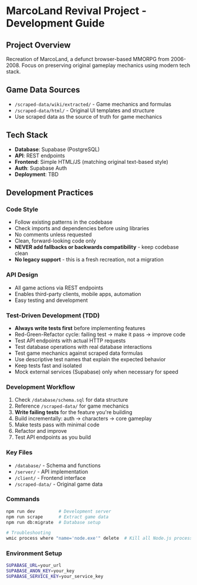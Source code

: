 # MarcoLand Revival Project - Development Guide

## Project Overview
Recreation of MarcoLand, a defunct browser-based MMORPG from 2006-2008. Focus on preserving original gameplay mechanics using modern tech stack.

## Game Data Sources
- `/scraped-data/wiki/extracted/` - Game mechanics and formulas
- `/scraped-data/html/` - Original UI templates and structure
- Use scraped data as the source of truth for game mechanics

## Tech Stack
- **Database**: Supabase (PostgreSQL)
- **API**: REST endpoints
- **Frontend**: Simple HTML/JS (matching original text-based style)
- **Auth**: Supabase Auth
- **Deployment**: TBD

## Development Practices

### Code Style
- Follow existing patterns in the codebase
- Check imports and dependencies before using libraries
- No comments unless requested
- Clean, forward-looking code only
- **NEVER add fallbacks or backwards compatibility** - keep codebase clean
- **No legacy support** - this is a fresh recreation, not a migration

### API Design
- All game actions via REST endpoints
- Enables third-party clients, mobile apps, automation
- Easy testing and development

### Test-Driven Development (TDD)
- **Always write tests first** before implementing features
- Red-Green-Refactor cycle: failing test → make it pass → improve code
- Test API endpoints with actual HTTP requests
- Test database operations with real database interactions
- Test game mechanics against scraped data formulas
- Use descriptive test names that explain the expected behavior
- Keep tests fast and isolated
- Mock external services (Supabase) only when necessary for speed

### Development Workflow
1. Check `/database/schema.sql` for data structure
2. Reference `/scraped-data/` for game mechanics
3. **Write failing tests** for the feature you're building
4. Build incrementally: auth → characters → core gameplay
5. Make tests pass with minimal code
6. Refactor and improve
7. Test API endpoints as you build

### Key Files
- `/database/` - Schema and functions
- `/server/` - API implementation
- `/client/` - Frontend interface
- `/scraped-data/` - Original game data

### Commands
```bash
npm run dev         # Development server
npm run scrape      # Extract game data
npm run db:migrate  # Database setup

# Troubleshooting
wmic process where "name='node.exe'" delete  # Kill all Node.js processes (Windows)
```

### Environment Setup
```bash
SUPABASE_URL=your_url
SUPABASE_ANON_KEY=your_key
SUPABASE_SERVICE_KEY=your_service_key
```